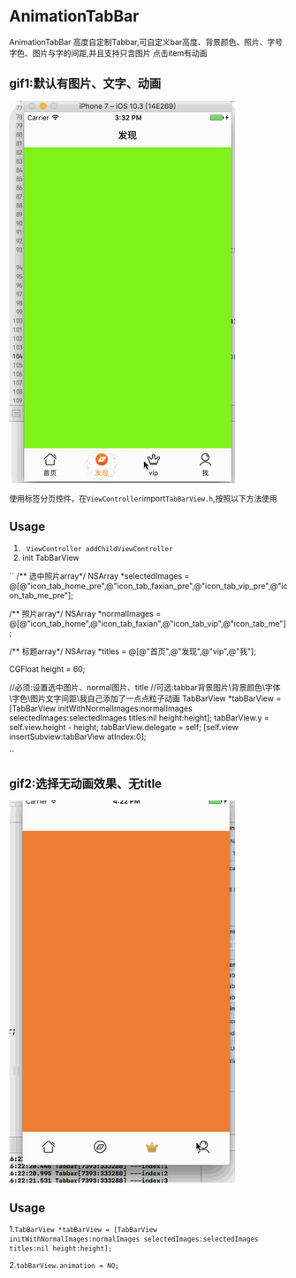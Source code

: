 # AnimationTabBar

AnimationTabBar 高度自定制Tabbar,可自定义bar高度、背景颜色、照片、字号字色、图片与字的间距,并且支持只含图片 点击item有动画


<p><p>


## gif1:默认有图片、文字、动画

![img](https://github.com/carrot1994/AnimationTabBar/blob/master/AnimationTabBar.gif) 

使用标签分页控件，在`ViewController`import`TabBarView.h`,按照以下方法使用
## Usage


1. `` ViewController addChildViewController``
2.  init TabBarView 

``
/** 选中照片array*/
NSArray *selectedImages = @[@"icon_tab_home_pre",@"icon_tab_faxian_pre",@"icon_tab_vip_pre",@"icon_tab_me_pre"];

/** 照片array*/
NSArray *normalImages = @[@"icon_tab_home",@"icon_tab_faxian",@"icon_tab_vip",@"icon_tab_me"];

/** 标题array*/
NSArray *titles = @[@"首页",@"发现",@"vip",@"我"];

CGFloat height = 60;

//必须:设置选中图片、normal图片、title
//可选:tabbar背景图片\背景颜色\字体\字色\图片文字间距\我自己添加了一点点粒子动画
TabBarView *tabBarView = [TabBarView initWithNormalImages:normalImages selectedImages:selectedImages titles:nil height:height];
tabBarView.y = self.view.height - height;
tabBarView.delegate = self;
[self.view insertSubview:tabBarView atIndex:0];


``

<p><p>

## gif2:选择无动画效果、无title
![img](https://github.com/carrot1994/AnimationTabBar/blob/master/AnimationTabBar1.gif)

## Usage



1.`` TabBarView *tabBarView = [TabBarView initWithNormalImages:normalImages selectedImages:selectedImages titles:nil height:height]; ``

2.`` tabBarView.animation = NO; ``





